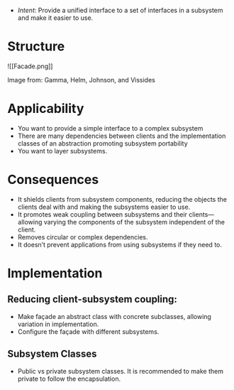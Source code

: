 * *Intent*: Provide a unified interface to a set of interfaces in a subsystem and make it easier to use.
# Structure
![[Facade.png]]<figcaption> Image from: Gamma, Helm, Johnson, and Vissides </figcaption>

# Applicability
* You want to provide a simple interface to a complex subsystem
* There are many dependencies between clients and the implementation classes of an abstraction promoting subsystem portability
* You want to layer subsystems.

# Consequences
* It shields clients from subsystem components, reducing the objects the clients deal with and making the subsystems easier to use.
* It promotes weak coupling between subsystems and their clients—allowing varying the components of the subsystem independent of the client.
* Removes circular or complex dependencies.
* It doesn’t prevent applications from using subsystems if they need to.

# Implementation
## Reducing client-subsystem coupling:
* Make façade an abstract class with concrete subclasses, allowing variation in implementation.
* Configure the façade with different subsystems.

## Subsystem Classes
* Public vs private subsystem classes. It is recommended to make them private to follow the encapsulation.